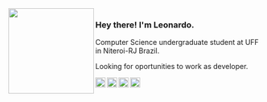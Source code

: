 <img src="https://c.tenor.com/drxH1lO9cfEAAAAi/dark-souls-bonfire.gif" align="left" style="height:170px"/>

### Hey there! I'm Leonardo.

Computer Science undergraduate student at UFF in Niteroi-RJ Brazil.

Looking for oportunities to work as developer.

<a href="https://linkedin.com/in/leonardonoia">
  <img align="left" alt="LinkedIn" width="20px" src="https://www.iconsdb.com/icons/preview/gray/linkedin-3-xxl.png"/>
</a>
<a href="https://www.instagram.com/n.n.leo/">
  <img align="left" alt="Instagram" width="20px" src="https://www.iconsdb.com/icons/preview/gray/instagram-xxl.png"/>
</a>
<a href="https://twitter.com/nnanciLeo">
  <img align="left" alt="Twitter" width="20px" src="https://www.iconsdb.com/icons/preview/gray/twitter-3-xxl.png"/>
</a>
<a href="mailto:leonardonanci@id.uff.br">
  <img align="left" alt="E-mail" width="20px" src="https://www.iconsdb.com/icons/preview/gray/mail-xxl.png"/>
</a>
